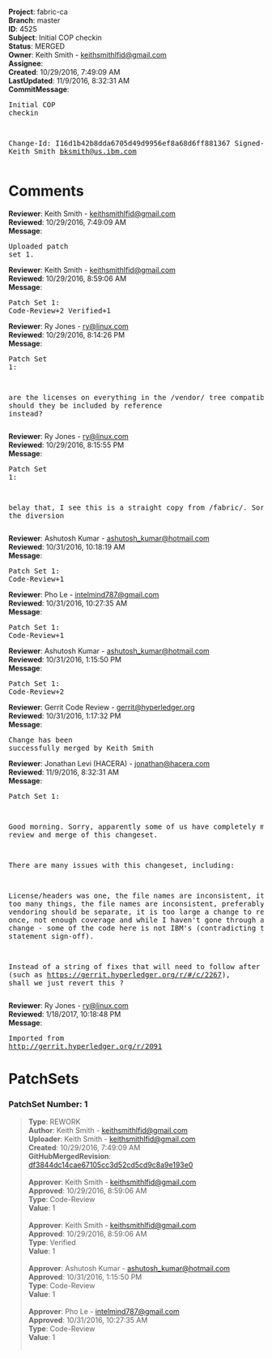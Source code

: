 <strong>Project</strong>: fabric-ca<br><strong>Branch</strong>: master<br><strong>ID</strong>: 4525<br><strong>Subject</strong>: Initial COP checkin<br><strong>Status</strong>: MERGED<br><strong>Owner</strong>: Keith Smith - keithsmithlfid@gmail.com<br><strong>Assignee</strong>:<br><strong>Created</strong>: 10/29/2016, 7:49:09 AM<br><strong>LastUpdated</strong>: 11/9/2016, 8:32:31 AM<br><strong>CommitMessage</strong>:<br><pre>Initial COP checkin

Change-Id: I16d1b42b8dda6705d49d9956ef8a68d6ff881367
Signed-off-by: Keith Smith <bksmith@us.ibm.com>
</pre><h1>Comments</h1><strong>Reviewer</strong>: Keith Smith - keithsmithlfid@gmail.com<br><strong>Reviewed</strong>: 10/29/2016, 7:49:09 AM<br><strong>Message</strong>: <pre>Uploaded patch set 1.</pre><strong>Reviewer</strong>: Keith Smith - keithsmithlfid@gmail.com<br><strong>Reviewed</strong>: 10/29/2016, 8:59:06 AM<br><strong>Message</strong>: <pre>Patch Set 1: Code-Review+2 Verified+1</pre><strong>Reviewer</strong>: Ry Jones - ry@linux.com<br><strong>Reviewed</strong>: 10/29/2016, 8:14:26 PM<br><strong>Message</strong>: <pre>Patch Set 1:

are the licenses on everything in the /vendor/ tree compatible? should they be included by reference instead?</pre><strong>Reviewer</strong>: Ry Jones - ry@linux.com<br><strong>Reviewed</strong>: 10/29/2016, 8:15:55 PM<br><strong>Message</strong>: <pre>Patch Set 1:

belay that, I see this is a straight copy from /fabric/. Sorry for the diversion</pre><strong>Reviewer</strong>: Ashutosh Kumar - ashutosh_kumar@hotmail.com<br><strong>Reviewed</strong>: 10/31/2016, 10:18:19 AM<br><strong>Message</strong>: <pre>Patch Set 1: Code-Review+1</pre><strong>Reviewer</strong>: Pho Le - intelmind787@gmail.com<br><strong>Reviewed</strong>: 10/31/2016, 10:27:35 AM<br><strong>Message</strong>: <pre>Patch Set 1: Code-Review+1</pre><strong>Reviewer</strong>: Ashutosh Kumar - ashutosh_kumar@hotmail.com<br><strong>Reviewed</strong>: 10/31/2016, 1:15:50 PM<br><strong>Message</strong>: <pre>Patch Set 1: Code-Review+2</pre><strong>Reviewer</strong>: Gerrit Code Review - gerrit@hyperledger.org<br><strong>Reviewed</strong>: 10/31/2016, 1:17:32 PM<br><strong>Message</strong>: <pre>Change has been successfully merged by Keith Smith</pre><strong>Reviewer</strong>: Jonathan Levi (HACERA) - jonathan@hacera.com<br><strong>Reviewed</strong>: 11/9/2016, 8:32:31 AM<br><strong>Message</strong>: <pre>Patch Set 1:

Good morning. Sorry, apparently some of us have completely missed the review and merge of this changeset.

There are many issues with this changeset, including:

License/headers was one, the file names are inconsistent, it contains too many things, the file names are inconsistent, preferably the vendoring should be separate, it is too large a change to review at once, not enough coverage and while I haven't gone through all of the change - some of the code here is not IBM's (contradicting to the statement sign-off).

Instead of a string of fixes that will need to follow after this (such as https://gerrit.hyperledger.org/r/#/c/2267), shall we just revert this ?</pre><strong>Reviewer</strong>: Ry Jones - ry@linux.com<br><strong>Reviewed</strong>: 1/18/2017, 10:18:48 PM<br><strong>Message</strong>: <pre>Imported from http://gerrit.hyperledger.org/r/2091</pre><h1>PatchSets</h1><h3>PatchSet Number: 1</h3><blockquote><strong>Type</strong>: REWORK<br><strong>Author</strong>: Keith Smith - keithsmithlfid@gmail.com<br><strong>Uploader</strong>: Keith Smith - keithsmithlfid@gmail.com<br><strong>Created</strong>: 10/29/2016, 7:49:09 AM<br><strong>GitHubMergedRevision</strong>: [df3844dc14cae67105cc3d52cd5cd9c8a9e193e0](https://github.com/hyperledger-gerrit-archive/fabric-ca/commit/df3844dc14cae67105cc3d52cd5cd9c8a9e193e0)<br><br><strong>Approver</strong>: Keith Smith - keithsmithlfid@gmail.com<br><strong>Approved</strong>: 10/29/2016, 8:59:06 AM<br><strong>Type</strong>: Code-Review<br><strong>Value</strong>: 1<br><br><strong>Approver</strong>: Keith Smith - keithsmithlfid@gmail.com<br><strong>Approved</strong>: 10/29/2016, 8:59:06 AM<br><strong>Type</strong>: Verified<br><strong>Value</strong>: 1<br><br><strong>Approver</strong>: Ashutosh Kumar - ashutosh_kumar@hotmail.com<br><strong>Approved</strong>: 10/31/2016, 1:15:50 PM<br><strong>Type</strong>: Code-Review<br><strong>Value</strong>: 1<br><br><strong>Approver</strong>: Pho Le - intelmind787@gmail.com<br><strong>Approved</strong>: 10/31/2016, 10:27:35 AM<br><strong>Type</strong>: Code-Review<br><strong>Value</strong>: 1<br><br></blockquote>